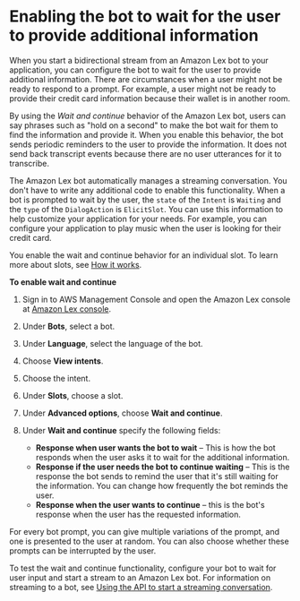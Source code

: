 # Enabling the bot to wait for the user to provide additional information<a name="wait-and-continue"></a>

When you start a bidirectional stream from an Amazon Lex bot to your application, you can configure the bot to wait for the user to provide additional information\. There are circumstances when a user might not be ready to respond to a prompt\. For example, a user might not be ready to provide their credit card information because their wallet is in another room\.

By using the *Wait and continue* behavior of the Amazon Lex bot, users can say phrases such as "hold on a second" to make the bot wait for them to find the information and provide it\. When you enable this behavior, the bot sends periodic reminders to the user to provide the information\. It does not send back transcript events because there are no user utterances for it to transcribe\.

The Amazon Lex bot automatically manages a streaming conversation\. You don't have to write any additional code to enable this functionality\. When a bot is prompted to wait by the user, the `state` of the `Intent` is `Waiting` and the `type` of the `DialogAction` is `ElicitSlot`\. You can use this information to help customize your application for your needs\. For example, you can configure your application to play music when the user is looking for their credit card\.

You enable the wait and continue behavior for an individual slot\. To learn more about slots, see [How it works](how-it-works.md)\.

**To enable wait and continue**

1. Sign in to AWS Management Console and open the Amazon Lex console at [Amazon Lex console](https://console.aws.amazon.com/lexv2/)\.

1. Under **Bots**, select a bot\.

1. Under **Language**, select the language of the bot\.

1. Choose **View intents**\.

1. Choose the intent\.

1. Under **Slots**, choose a slot\.

1. Under **Advanced options**, choose **Wait and continue**\.

1. Under **Wait and continue** specify the following fields:
   + **Response when user wants the bot to wait** – This is how the bot responds when the user asks it to wait for the additional information\.
   + **Response if the user needs the bot to continue waiting** – This is the response the bot sends to remind the user that it's still waiting for the information\. You can change how frequently the bot reminds the user\.
   + **Response when the user wants to continue** – this is the bot's response when the user has the requested information\.

For every bot prompt, you can give multiple variations of the prompt, and one is presented to the user at random\. You can also choose whether these prompts can be interrupted by the user\.

To test the wait and continue functionality, configure your bot to wait for user input and start a stream to an Amazon Lex bot\. For information on streaming to a bot, see [Using the API to start a streaming conversation](using-streaming-api.md)\.